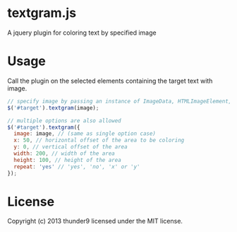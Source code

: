 textgram.js
===========

A jquery plugin for coloring text by specified image

# Usage

Call the plugin on the selected elements containing the target text with image.

```js
// specify image by passing an instance of ImageData, HTMLImageElement, HTMLCanvasElement or HTMLVideoElement
$('#target').textgram(image); 

// multiple options are also allowed
$('#target').textgram({
  image: image, // (same as single option case)
  x: 50, // horizontal offset of the area to be coloring
  y: 0, // vertical offset of the area
  width: 200, // width of the area
  height: 100, // height of the area
  repeat: 'yes' // 'yes', 'no', 'x' or 'y'
});
```

# License
Copyright (c) 2013 thunder9 licensed under the MIT license.
